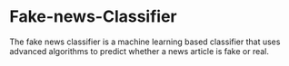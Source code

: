 # Fake-news-Classifier
The fake news classifier is a machine learning based classifier that uses advanced algorithms to predict whether a news article is fake or real.
